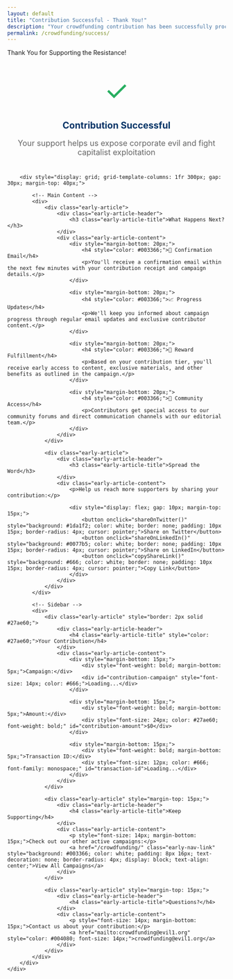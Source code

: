 ```yaml
---
layout: default
title: "Contribution Successful - Thank You!"
description: "Your crowdfunding contribution has been successfully processed"
permalink: /crowdfunding/success/
---
```


<div class="early-section">
    <div class="early-section-header">Thank You for Supporting the Resistance!</div>
    <div class="early-section-content">
        <div style="text-align: center; margin: 40px 0;">
            <div style="font-size: 64px; color: #27ae60; margin-bottom: 20px;">✓</div>
            <h2 style="color: #003366; margin-bottom: 10px;">Contribution Successful</h2>
            <p style="font-size: 18px; color: #666;">Your support helps us expose corporate evil and fight capitalist exploitation</p>
        </div>

        <div style="display: grid; grid-template-columns: 1fr 300px; gap: 30px; margin-top: 40px;">
            
            <!-- Main Content -->
            <div>
                <div class="early-article">
                    <div class="early-article-header">
                        <h3 class="early-article-title">What Happens Next?</h3>
                    </div>
                    <div class="early-article-content">
                        <div style="margin-bottom: 20px;">
                            <h4 style="color: #003366;">📧 Confirmation Email</h4>
                            <p>You'll receive a confirmation email within the next few minutes with your contribution receipt and campaign details.</p>
                        </div>

                        <div style="margin-bottom: 20px;">
                            <h4 style="color: #003366;">📈 Progress Updates</h4>
                            <p>We'll keep you informed about campaign progress through regular email updates and exclusive contributor content.</p>
                        </div>

                        <div style="margin-bottom: 20px;">
                            <h4 style="color: #003366;">🎁 Reward Fulfillment</h4>
                            <p>Based on your contribution tier, you'll receive early access to content, exclusive materials, and other benefits as outlined in the campaign.</p>
                        </div>

                        <div style="margin-bottom: 20px;">
                            <h4 style="color: #003366;">👥 Community Access</h4>
                            <p>Contributors get special access to our community forums and direct communication channels with our editorial team.</p>
                        </div>
                    </div>
                </div>

                <div class="early-article">
                    <div class="early-article-header">
                        <h3 class="early-article-title">Spread the Word</h3>
                    </div>
                    <div class="early-article-content">
                        <p>Help us reach more supporters by sharing your contribution:</p>
                        
                        <div style="display: flex; gap: 10px; margin-top: 15px;">
                            <button onclick="shareOnTwitter()" style="background: #1da1f2; color: white; border: none; padding: 10px 15px; border-radius: 4px; cursor: pointer;">Share on Twitter</button>
                            <button onclick="shareOnLinkedIn()" style="background: #0077b5; color: white; border: none; padding: 10px 15px; border-radius: 4px; cursor: pointer;">Share on LinkedIn</button>
                            <button onclick="copyShareLink()" style="background: #666; color: white; border: none; padding: 10px 15px; border-radius: 4px; cursor: pointer;">Copy Link</button>
                        </div>
                    </div>
                </div>
            </div>
            
            <!-- Sidebar -->
            <div>
                <div class="early-article" style="border: 2px solid #27ae60;">
                    <div class="early-article-header">
                        <h4 class="early-article-title" style="color: #27ae60;">Your Contribution</h4>
                    </div>
                    <div class="early-article-content">
                        <div style="margin-bottom: 15px;">
                            <div style="font-weight: bold; margin-bottom: 5px;">Campaign:</div>
                            <div id="contribution-campaign" style="font-size: 14px; color: #666;">Loading...</div>
                        </div>

                        <div style="margin-bottom: 15px;">
                            <div style="font-weight: bold; margin-bottom: 5px;">Amount:</div>
                            <div style="font-size: 24px; color: #27ae60; font-weight: bold;" id="contribution-amount">$0</div>
                        </div>

                        <div style="margin-bottom: 15px;">
                            <div style="font-weight: bold; margin-bottom: 5px;">Transaction ID:</div>
                            <div style="font-size: 12px; color: #666; font-family: monospace;" id="transaction-id">Loading...</div>
                        </div>
                    </div>
                </div>

                <div class="early-article" style="margin-top: 15px;">
                    <div class="early-article-header">
                        <h4 class="early-article-title">Keep Supporting</h4>
                    </div>
                    <div class="early-article-content">
                        <p style="font-size: 14px; margin-bottom: 15px;">Check out our other active campaigns:</p>
                        <a href="/crowdfunding/" class="early-nav-link" style="background: #003366; color: white; padding: 8px 16px; text-decoration: none; border-radius: 4px; display: block; text-align: center;">View All Campaigns</a>
                    </div>
                </div>

                <div class="early-article" style="margin-top: 15px;">
                    <div class="early-article-header">
                        <h4 class="early-article-title">Questions?</h4>
                    </div>
                    <div class="early-article-content">
                        <p style="font-size: 14px; margin-bottom: 15px;">Contact us about your contribution:</p>
                        <a href="mailto:crowdfunding@evil1.org" style="color: #004080; font-size: 14px;">crowdfunding@evil1.org</a>
                    </div>
                </div>
            </div>
        </div>
    </div>
</div>

<script>
document.addEventListener('DOMContentLoaded', function() {
    // Parse URL parameters
    const urlParams = new URLSearchParams(window.location.search);
    const campaign = urlParams.get('campaign') || '';
    const amount = parseInt(urlParams.get('amount')) || 0;

    // Campaign titles mapping
    const campaignTitles = {
        'feature-dark-mode': 'Dark Mode Theme Development',
        'article-big-pharma-investigation': 'Big Pharma Price Fixing Investigation',
        'video-series-corporate-crimes': 'Corporate Crimes Video Series',
        'card-deck-evil-corporations': 'Evil Corporations Trading Cards',
        'training-corporate-accountability': 'Corporate Accountability Training Course',
        'feature-mobile-app': 'Mobile App Development'
    };

    // Update page content
    document.getElementById('contribution-campaign').textContent = campaignTitles[campaign] || 'Unknown Campaign';
    document.getElementById('contribution-amount').textContent = `$${amount}`;
    document.getElementById('transaction-id').textContent = generateTransactionId();
});

function generateTransactionId() {
    // Generate a fake transaction ID for display purposes
    const chars = 'ABCDEFGHIJKLMNOPQRSTUVWXYZ0123456789';
    let result = 'CF-';
    for (let i = 0; i < 12; i++) {
        result += chars.charAt(Math.floor(Math.random() * chars.length));
    }
    return result;
}

function shareOnTwitter() {
    const text = "I just supported @evil1org's crowdfunding campaign to expose corporate evil and fight capitalist exploitation!";
    const url = "https://evil1.org/crowdfunding/";
    window.open(`https://twitter.com/intent/tweet?text=${encodeURIComponent(text)}&url=${encodeURIComponent(url)}`, '_blank');
}

function shareOnLinkedIn() {
    const url = "https://evil1.org/crowdfunding/";
    const title = "Supporting Independent Journalism";
    const summary = "I'm supporting evil1.org's mission to expose corporate malfeasance through crowdfunded investigations.";
    window.open(`https://www.linkedin.com/sharing/share-offsite/?url=${encodeURIComponent(url)}`, '_blank');
}

function copyShareLink() {
    const url = "https://evil1.org/crowdfunding/";
    navigator.clipboard.writeText(url).then(function() {
        alert('Link copied to clipboard!');
    });
}
</script>